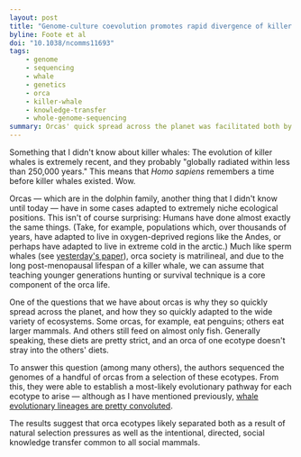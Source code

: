 ```yaml
---
layout: post
title: "Genome-culture coevolution promotes rapid divergence of killer whale ecotypes"
byline: Foote et al
doi: "10.1038/ncomms11693"
tags:
    - genome
    - sequencing
    - whale
    - genetics
    - orca
    - killer-whale
    - knowledge-transfer
    - whole-genome-sequencing
summary: Orcas' quick spread across the planet was facilitated both by social knowledge transfer as well as genetic drift.
---
```


Something that I didn't know about killer whales: The evolution of killer whales is extremely recent, and they probably "globally radiated within less than 250,000 years." This means that _Homo sapiens_ remembers a time before killer whales existed. Wow.

Orcas — which are in the dolphin family, another thing that I didn't know until today — have in some cases adapted to extremely niche ecological positions. This isn't of course surprising: Humans have done almost exactly the same things. (Take, for example, populations which, over thousands of years, have adapted to live in oxygen-deprived regions like the Andes, or perhaps have adapted to live in extreme cold in the arctic.) Much like sperm whales (see [yesterday's paper](http://blog.jordan.matelsky.com/365papers/307)), orca society is matrilineal, and due to the long post-menopausal lifespan of a killer whale, we can assume that teaching younger generations hunting or survival technique is a core component of the orca life.

One of the questions that we have about orcas is why they so quickly spread across the planet, and how they so quickly adapted to the wide variety of ecosystems. Some orcas, for example, eat penguins; others eat larger mammals. And others still feed on almost only fish. Generally speaking, these diets are pretty strict, and an orca of one ecotype doesn't stray into the others' diets.

To answer this question (among many others), the authors sequenced the genomes of a handful of orcas from a selection of these ecotypes. From this, they were able to establish a most-likely evolutionary pathway for each ecotype to arise — although as I have mentioned previously, [whale evolutionary lineages are pretty convoluted](http://blog.jordan.matelsky.com/365papers/258/).

The results suggest that orca ecotypes likely separated both as a result of natural selection pressures as well as the intentional, directed, social knowledge transfer common to all social mammals.
